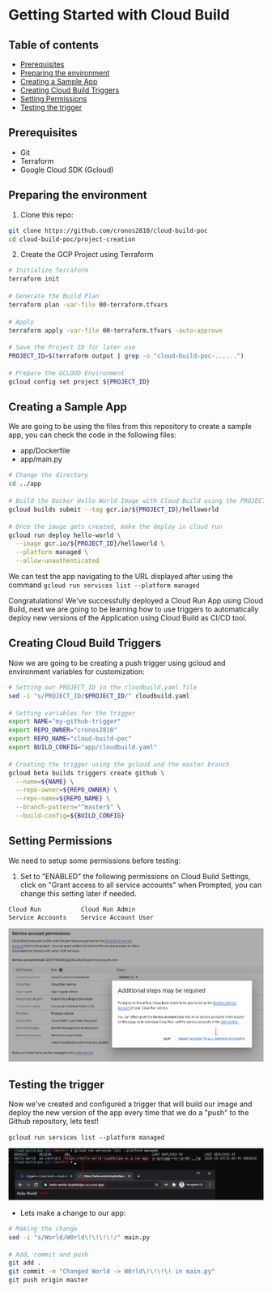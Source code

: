 # Getting Started with Cloud Build

## Table of contents

<!-- MarkdownTOC autolink="true" -->

- [Prerequisites](#prerequisites)
- [Preparing the environment](#preparing-the-environment)
- [Creating a Sample App](#creating-a-sample-app)
- [Creating Cloud Build Triggers](#creating-cloud-build-triggers)
- [Setting Permissions](#setting-permissions)
- [Testing the trigger](#testing-the-trigger)

<!-- /MarkdownTOC -->

## Prerequisites

- Git
- Terraform
- Google Cloud SDK (Gcloud) 

## Preparing the environment

1. Clone this repo:

```bash
git clone https://github.com/cronos2810/cloud-build-poc
cd cloud-build-poc/project-creation
```

2. Create the GCP Project using Terraform

```bash
# Initialize Terraform
terraform init

# Generate the Build Plan
terraform plan -var-file 00-terraform.tfvars

# Apply
terraform apply -var-file 00-terraform.tfvars -auto-approve

# Save the Project ID for later use
PROJECT_ID=$(terraform output | grep -o "cloud-build-poc-......")

# Prepare the GCLOUD Environment
gcloud config set project ${PROJECT_ID}
```

## Creating a Sample App

We are going to be using the files from this repository to create a sample app, you can check the code in the following files:

- app/Dockerfile
- app/main.py

```bash
# Change the directory
cd ../app

# Build the Docker Hello World Image with Cloud Build using the PROJECT_ID variable created before
gcloud builds submit --tag gcr.io/${PROJECT_ID}/helloworld

# Once the image gets created, make the deploy in cloud run
gcloud run deploy hello-world \
  --image gcr.io/${PROJECT_ID}/helloworld \
  --platform managed \
  --allow-unauthenticated
```

We can test the app navigating to the URL displayed after using the command `gcloud run services list --platform managed`

Congratulations! We've successfully deployed a Cloud Run App using Cloud Build, next we are going to be learning how to use triggers to automatically deploy new versions of the Application using Cloud Build as CI/CD tool. 

## Creating Cloud Build Triggers

Now we are going to be creating a push trigger using gcloud and environment variables for customization: 

```bash
# Setting our PROJECT_ID in the cloudbuild.yaml file
sed -i "s/PROJECT_ID/$PROJECT_ID/" cloudbuild.yaml

# Setting variables for the trigger
export NAME="my-github-trigger"
export REPO_OWNER="cronos2810"
export REPO_NAME="cloud-build-poc"
export BUILD_CONFIG="app/cloudbuild.yaml"

# Creating the trigger using the gcloud and the master branch
gcloud beta builds triggers create github \
  --name=${NAME} \
  --repo-owner=${REPO_OWNER} \
  --repo-name=${REPO_NAME} \
  --branch-pattern="^master$" \
  --build-config=${BUILD_CONFIG}
```

## Setting Permissions

We need to setup some permissions before testing:

1. Set to "ENABLED" the following permissions on Cloud Build Settings, click on "Grant access to all service accounts" when Prompted, you can change this setting later if needed.

```text
Cloud Run           Cloud Run Admin
Service Accounts    Service Account User
```

![perm](static/images/perm.jpg)

## Testing the trigger

Now we've created and configured a trigger that will build our image and deploy the new version of the app every time that we do a "push" to the Github repository, lets test! 

`gcloud run services list --platform managed`

![app-test](static/images/app-test.jpg)

- Lets make a change to our app:

```bash
# Making the change
sed -i "s/World/W0rld\!\!\!\!/" main.py

# Add, commit and push
git add .
git commit -m "Changed World -> W0rld\!\!\!\! in main.py"
git push origin master
```

